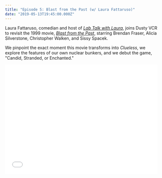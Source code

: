 ```yaml
---
title: "Episode 5: Blast from the Past (w/ Laura Fattaruso)"
date: "2019-05-13T19:45:00.000Z"
---
```


Laura Fattaruso, comedian and host of [*Lab Talk with Laura*](https://soundcloud.com/labtalkwithlaura), joins Dusty VCR to revisit the 1999 movie, [*Blast from the Past*](https://www.imdb.com/title/tt0124298/), starring Brendan Fraser, Alicia Silverstone, Christopher Walken, and Sissy Spacek.

We pinpoint the exact moment this movie transforms into *Clueless*, we explore the features of our own nuclear bunkers, and we debut the game, "Candid, Stranded, or Enchanted."

<iframe style="border: none" src="//html5-player.libsyn.com/embed/episode/id/9767567/height/360/theme/legacy/thumbnail/yes/direction/backward/" height="360" width="100%" scrolling="no"  allowfullscreen webkitallowfullscreen mozallowfullscreen oallowfullscreen msallowfullscreen></iframe>

